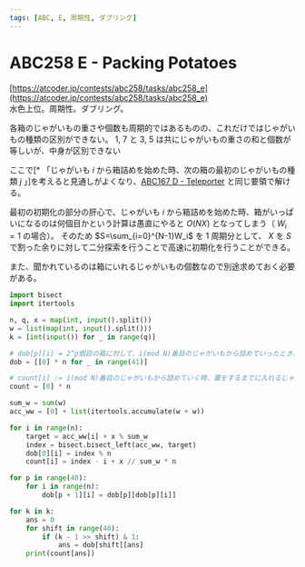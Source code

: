 ```yaml
---
tags: [ABC, E, 周期性, ダブリング]
---
```


# ABC258 E - Packing Potatoes

[https://atcoder.jp/contests/abc258/tasks/abc258_e](https://atcoder.jp/contests/abc258/tasks/abc258_e)  
水色上位。周期性。ダブリング。

各箱のじゃがいもの重さや個数も周期的ではあるものの、これだけではじゃがいもの種類の区別ができない。
1, 7 と 3, 5 は共にじゃがいもの重さの和と個数が等しいが、中身が区別できない

ここで[* 「じゃがいも $i$ から箱詰めを始めた時、次の箱の最初のじゃがいもの種類 $j$ 」]を考えると見通しがよくなり、[ABC167 D - Teleporter](https://atcoder.jp/contests/abc167/tasks/abc167_d) と同じ要領で解ける。

最初の初期化の部分の肝心で、じゃがいも $i$ から箱詰めを始めた時、箱がいっぱいになるのは何個目かという計算は愚直にやると $O(NX)$ となってしまう（ $W_i=1$ の場合）。
そのため $S=\sum_{i=0}^{N-1}W_i$ を 1 周期分として、 $X$ を $S$ で割った余りに対して二分探索を行うことで高速に初期化を行うことができる。

また、聞かれているのは箱にいれるじゃがいもの個数なので別途求めておく必要がある。

```py
import bisect
import itertools

n, q, x = map(int, input().split())
w = list(map(int, input().split()))
k = [int(input()) for _ in range(q)]

# dob[p][i] = 2^p個目の箱に対して、i(mod N)番目のじゃがいもから詰めていったとき、次の箱に入れる最初のじゃがいもの番号(mod N)
dob = [[0] * n for _ in range(41)]

# count[i] := i(mod N)番目のじゃがいもから詰めていく時、蓋をするまでに入れるじゃがいもの個数
count = [0] * n

sum_w = sum(w)
acc_ww = [0] + list(itertools.accumulate(w + w))

for i in range(n):
    target = acc_ww[i] + x % sum_w
    index = bisect.bisect_left(acc_ww, target)
    dob[0][i] = index % n
    count[i] = index - i + x // sum_w * n

for p in range(40):
    for i in range(n):
        dob[p + 1][i] = dob[p][dob[p][i]]

for k in k:
    ans = 0
    for shift in range(40):
        if (k - 1 >> shift) & 1:
            ans = dob[shift][ans]
    print(count[ans])

```
